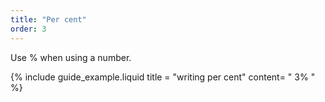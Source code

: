 ```yaml
---
title: "Per cent"
order: 3
---
```


Use % when using a number.

{% include guide_example.liquid
  title = "writing per cent"
  content= "
3%
"
%}
